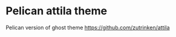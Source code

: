 Pelican attila theme
============

Pelican version of ghost theme https://github.com/zutrinken/attila
